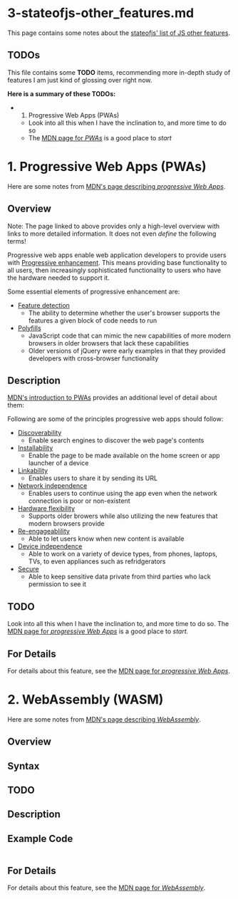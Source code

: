 
# 3-stateofjs-other_features.md

This page contains some notes about the
[stateofjs' list of JS other features](https://2022.stateofjs.com/en-US/features/other-features/).

## TODOs

This file contains some **TODO** items, recommending more in-depth study of features
I am just kind of glossing over right now.

**Here is a summary of these TODOs:**

- 1. Progressive Web Apps (PWAs)
  - Look into all this when I have the inclination to, and more time to do so
  - The [MDN page for *PWAs*](https://developer.mozilla.org/en-US/docs/Web/Progressive_web_apps) is a good place to *start*


# 1. Progressive Web Apps (PWAs)

Here are some notes from
[MDN's page describing *progressive Web Apps*](https://developer.mozilla.org/en-US/docs/Web/Progressive_web_apps).

## Overview

Note: The page linked to above provides only a high-level overview with links to more detailed information.
It does not even *define* the following terms!

Progressive web apps enable web application developers to provide users with
[Progressive enhancement](https://developer.mozilla.org/en-US/docs/Glossary/Progressive_Enhancement).
This means providing base functionality to all users, then increasingly sophisticated functionality to
users who have the hardware needed to support it.

Some essential elements of progressive enhancement are:

- [Feature detection](https://developer.mozilla.org/en-US/docs/Learn/Tools_and_testing/Cross_browser_testing/Feature_detection)
  - The ability to determine whether the user's browser supports the features a given block of code needs to run
- [Polyfills](https://developer.mozilla.org/en-US/docs/Glossary/Polyfill)
  - JavaScript code that can mimic the new capabilities of more modern browsers in older browsers that lack these capabilities
  - Older versions of jQuery were early examples in that they provided developers with cross-browser functionality

## Description

[MDN's introduction to PWAs](https://developer.mozilla.org/en-US/docs/Web/Progressive_web_apps/Introduction)
provides an additional level of detail about them:

Following are some of the principles progressive web apps should follow:

- [Discoverability](https://developer.mozilla.org/en-US/docs/Web/Progressive_web_apps/Introduction#discoverability)
  - Enable search engines to discover the web page's contents
- [Installability](https://developer.mozilla.org/en-US/docs/Web/Progressive_web_apps/Introduction#installability)
  - Enable the page to be made available on the home screen or app launcher of a device
- [Linkability](https://developer.mozilla.org/en-US/docs/Web/Progressive_web_apps/Introduction#linkability)
  - Enables users to share it by sending its URL
- [Network independence](https://developer.mozilla.org/en-US/docs/Web/Progressive_web_apps/Introduction#network_independence)
  - Enables users to continue using the app even when the network connection is poor or non-existent
- [Hardware flexibility](https://developer.mozilla.org/en-US/docs/Web/Progressive_web_apps/Introduction#progressive_enhancement_support)
  - Supports older browers while also utilizing the new features that modern browsers provide
- [Re-engageablility](https://developer.mozilla.org/en-US/docs/Web/Progressive_web_apps/Introduction#re-engageability)
  - Able to let users know when new content is available
- [Device independence](https://developer.mozilla.org/en-US/docs/Web/Progressive_web_apps/Introduction#responsiveness)
  - Able to work on a variety of device types, from phones, laptops, TVs, to even appliances such as refridgerators
- [Secure](https://developer.mozilla.org/en-US/docs/Web/Progressive_web_apps/Introduction#secure)
  - Able to keep sensitive data private from third parties who lack permission to see it

## TODO

Look into all this when I have the inclination to, and more time to do so.
The [MDN page for *progressive Web Apps*](https://developer.mozilla.org/en-US/docs/Web/Progressive_web_apps)
is a good place to *start.*

## For Details

For details about this feature, see the
[MDN page for *progressive Web Apps*](https://developer.mozilla.org/en-US/docs/Web/Progressive_web_apps).


# 2. WebAssembly (WASM)

Here are some notes from
[MDN's page describing *WebAssembly*](https://developer.mozilla.org/en-US/docs/WebAssembly).

## Overview


## Syntax


## TODO


## Description


## Example Code

```javascript
```

## For Details

For details about this feature, see the
[MDN page for *WebAssembly*](https://developer.mozilla.org/en-US/docs/WebAssembly).

